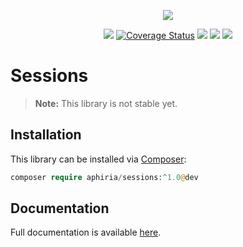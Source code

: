 <p align="center"><a href="https://www.aphiria.com" target="_blank" title="Aphiria"><img src="https://www.aphiria.com/images/aphiria-logo.svg"></a></p>

<p align="center">
<a href="https://travis-ci.com/aphiria/sessions"><img src="https://travis-ci.com/aphiria/sessions.svg?branch=master"></a>
<a href='https://coveralls.io/github/aphiria/sessions?branch=master'><img src='https://coveralls.io/repos/github/aphiria/sessions/badge.svg?branch=master' alt='Coverage Status' /></a>
<a href="https://packagist.org/packages/aphiria/sessions"><img src="https://poser.pugx.org/aphiria/sessions/v/stable.svg"></a>
<a href="https://packagist.org/packages/aphiria/sessions"><img src="https://poser.pugx.org/aphiria/sessions/v/unstable.svg"></a>
<a href="https://packagist.org/packages/aphiria/sessions"><img src="https://poser.pugx.org/aphiria/sessions/license.svg"></a>
</p>

# Sessions

> **Note:** This library is not stable yet.

## Installation

This library can be installed via [Composer](https://getcomposer.org/download/):

```php
composer require aphiria/sessions:^1.0@dev
```

## Documentation

Full documentation is available <a href="https://www.aphiria.com/docs/master/sessions.html" target="_blank">here</a>.
